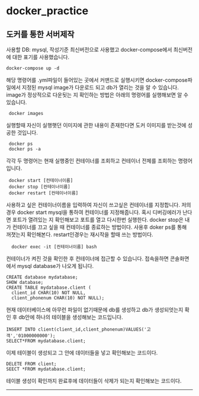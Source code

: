 # docker_practice

도커를 통한 서버제작
-----------------------

사용할 DB: mysql, 작성기준 최신버전으로 사용했고 docker-compose에서 최신버전에 대한 표기를 사용했습니다.

```
docker-compose up -d
```

해당 명령어를 .yml파일이 들어있는 곳에서 커맨드로 실행시키면 docker-compose파일에서 지정된 mysql image가 다운로드 되고 db가 열리는 것을 알 수 있습니다.
image가 정상적으로 다운됫는 지 확인하는 방법은 아래의 명령어를 실행해보면 알 수 있습니다.

```
 docker images
```

실행할때 자신이 실행햇던 이미지에 관한 내용이 존재한다면 도커 이미지를 받는것에 성공한 것입니다.

```
 docker ps 
 docker ps -a
```

각각 두 명령어는 현재 실행중인 컨테이너를 조회하고 컨테이너 전체를 조회하는 명령어입니다.


```
 docker start [컨테이너이름]
 docker stop [컨테이너이름]
 docker restart [컨테이너이름]
```

사용하고 싶은 컨테이너이름을 입력하여 자신이 쓰고싶은 컨테이너를 지정합니다. 저의 경우 docker start mysql을 통하여 컨테이너를 지정해줍니다.
혹시 디버깅에러가 난다면 포트가 열려있는 지 확인해보고 포트를 열고 다시한번 실행한다.
docker stop은 내가 컨테이너를 끄고 싶을 때 컨테이너를 종료하는 방법이다. 사용후 doker ps를 통해 꺼졋는지 확인해본다.
restart인경우는 재시작을 할때 쓰는 방법이다.

```
  docker exec -it [컨테이너이름] bash
```

컨테이너가 켜진 것을 확인한 후 컨테이너에 접근할 수 있습니다.
접속을하면 콘솔화면에서 mysql database가 나오게 됩니다.

```
CREATE database mydatabase;
SHOW database;
CREATE TABLE mydatabase.client (
  client_id CHAR(10) NOT NULL,
  client_phonenum CHAR(10) NOT NULL);
```

현재 데이터베이스에 아무런 파일이 없기때문에 db를 생성하고 db가 생성되엇는지 확인 후 db안에 하나의 테이블을 생성해보는 코드입니다.

```
INSERT INTO client(client_id,client_phonenum)VALUES('고객','01000000000');
SELECT*FROM mydatabase.client;
```

이제 테이블이 생성되고 그 안에 데이터들을 넣고 확인해보는 코드이다.

```
DELETE FROM client;
SEECT *FROM mydatabase.client;
```

테이블 생성이 확인까지 완료후에 데이터들이 삭제가 되는지 확인해보는 코드이다.

--------------------------------------






